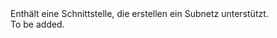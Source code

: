 <Namespace Name="Microsoft.Azure.Management.ResourceManager.Fluent.Core.HasSubnet.Definition">
  <Docs>
    <summary>Enthält eine Schnittstelle, die erstellen ein Subnetz unterstützt.</summary> 
    <remarks>To be added.</remarks>
  </Docs>
</Namespace>
